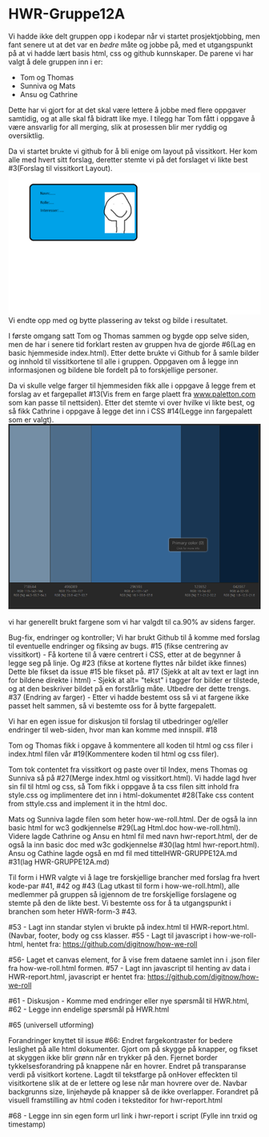 # HWR-Gruppe12A

Vi hadde ikke delt gruppen opp i kodepar når vi startet prosjektjobbing, men fant senere ut at det var en _bedre_ måte og jobbe på, med et utgangspunkt på at vi hadde lært basis html, css og github kunnskaper. 
De parene vi har valgt å dele gruppen inn i er:
* Tom og Thomas 
* Sunniva og Mats
* Ansu og Cathrine
 
Dette har vi gjort for at det skal være lettere å jobbe med flere oppgaver samtidig, og at alle skal få bidratt like mye. I tilegg har Tom fått i oppgave å være ansvarlig for all merging, slik at prosessen blir mer ryddig og oversiktlig.

Da vi startet brukte vi github for å bli enige om layout på vissitkort. Her kom alle med hvert sitt forslag, deretter stemte vi på det forslaget vi likte best #3(Forslag til vissitkort Layout).
![blide av visittkortforslag](images/Visittkort-forslag.png)
Vi endte opp med og bytte plassering av tekst og bilde i resultatet.

I første omgang satt Tom og Thomas sammen og bygde opp selve siden, men de har i senere tid forklart resten av gruppen hva de gjorde #6(Lag en basic hjemmeside index.html). 
Etter dette brukte vi Github for å samle bilder og innhold til vissitkortene til alle i gruppen. Oppgaven om å legge inn informasjonen og bildene ble fordelt på to forskjellige personer.

Da vi skulle velge farger til hjemmesiden fikk alle i oppgave å legge frem et forslag av et fargepallet #13(Vis frem en farge plaett fra www.paletton.com som kan passe til nettsiden). Etter det stemte vi over hvilke vi likte best, og så fikk Cathrine i oppgave å legge det inn i CSS #14(Legge inn fargepalett som er valgt).
![den valgte fargepaletten](images/valgt-fargepalett.png)

vi har generellt brukt fargene som vi har valgdt til ca.90% av sidens farger.

Bug-fix, endringer og kontroller; Vi har brukt Github til å komme med forslag til eventuelle endringer og fiksing av bugs. 
#15 (fikse centrering av vissitkort) - Få kortene til å være centrert i CSS, etter at de begynner å legge seg på linje. Og #23 (fikse at kortene flyttes når bildet ikke finnes) Dette ble fikset da issue #15 ble fikset på. 
#17 (Sjekk at alt av text er lagt inn for bildene direkte i html) - Sjekk at alt= "tekst" i tagger for bilder er tilstede, og at den beskriver bildet på en forstårlig måte. Utbedre der dette trengs. 
#37 (Endring av farger) -  Etter vi hadde bestemt oss så vi at fargene ikke passet helt sammen, så vi bestemte oss for å bytte fargepalett.

Vi har en egen issue for diskusjon til forslag til utbedringer og/eller endringer til web-siden, hvor man kan komme med innspill. #18

Tom og Thomas fikk i opgave å kommentere all koden til html og css filer i index.html filen vår #19(Kommentere koden til html og css filer). 


Tom tok contentet fra vissitkort og paste over til Index, mens Thomas og Sunniva så på #27(Merge index.html og vissitkort.html). Vi hadde lagd hver sin fil til html og css, så Tom fikk i oppgave å ta css filen sitt inhold fra style.css og implimentere det inn i html-dokumentet #28(Take css content from sttyle.css and implement it in the html doc.

Mats og Sunniva lagde filen som heter how-we-roll.html. Der de også la inn basic html for wc3 godkjennelse #29(Lag Html.doc how-we-roll.html). Videre lagde Cathrine og Ansu en html fil med navn hwr-report.html, der de også la inn basic doc med w3c godkjennelse #30(lag html hwr-report.html). Ansu og Cathine lagde også en md fil med tittelHWR-GRUPPE12A.md #31(lag HWR-GRUPPE12A.md)

Til form i HWR valgte vi å lage tre forskjellige brancher med forslag fra hvert kode-par #41, #42 og #43 (Lag utkast til form i how-we-roll.html), alle medlemmer på gruppen så igjennom de tre forskjellige forslagene og stemte på den de likte best. Vi bestemte oss for å ta utgangspunkt i branchen som heter HWR-form-3 #43.

#53 - Lagt inn standar stylen vi brukte på index.html til HWR-report.html. (Navbar, footer, body og css klasser.
#55 - Lagt til javascript i how-we-roll-html, hentet fra: https://github.com/digitnow/how-we-roll

#56- Laget et canvas element, for å vise frem dataene samlet inn i .json filer fra how-we-roll.html formen.
#57 - Lagt inn javascript til henting av data i HWR-report.html, javascript er hentet fra: https://github.com/digitnow/how-we-roll 

#61 - Diskusjon - Komme med endringer eller nye spørsmål til HWR.html, #62 - Legge inn endelige spørsmål på HWR.html

#65 (universell utforming)

Forandringer knyttet til issue #66: Endret fargekontraster for bedere leslighet på alle html dokumenter. Gjort om på skygge på knapper, og fikset at skyggen ikke blir grønn når en trykker på den. Fjernet border tykkelsesforandring på knappene når en hovrer. Endret på transparanse verdi på visitkort kortene. Lagdt til tekstfarge på onHover effeckten til visitkortene slik at de er lettere og lese når man hovrere over de. Navbar backgrunns size, linjehøyde på knapper så de ikke overlapper. Forandret på visuell framstilling av html coden i teksteditor for hwr-report.html

#68 - Legge inn sin egen form url link i hwr-report i script (Fylle inn trxid og timestamp)
